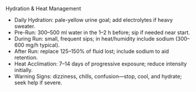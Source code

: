Hydration & Heat Management

- Daily Hydration: pale-yellow urine goal; add electrolytes if heavy sweater.
- Pre-Run: 300–500 ml water in the 1–2 h before; sip if needed near start.
- During Run: small, frequent sips; in heat/humidity include sodium (300–600 mg/h typical).
- After Run: replace 125–150% of fluid lost; include sodium to aid retention.
- Heat Acclimation: 7–14 days of progressive exposure; reduce intensity initially.
- Warning Signs: dizziness, chills, confusion—stop, cool, and hydrate; seek help if severe.

